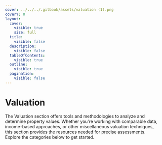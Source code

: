 ```yaml
---
cover: ../../../.gitbook/assets/valuation (1).png
coverY: 0
layout:
  cover:
    visible: true
    size: full
  title:
    visible: false
  description:
    visible: false
  tableOfContents:
    visible: true
  outline:
    visible: true
  pagination:
    visible: false
---
```


# Valuation

The Valuation section offers tools and methodologies to analyze and determine property values. Whether you're working with comparable data, income-based approaches, or other miscellaneous valuation techniques, this section provides the resources needed for precise assessments. Explore the categories below to get started.
